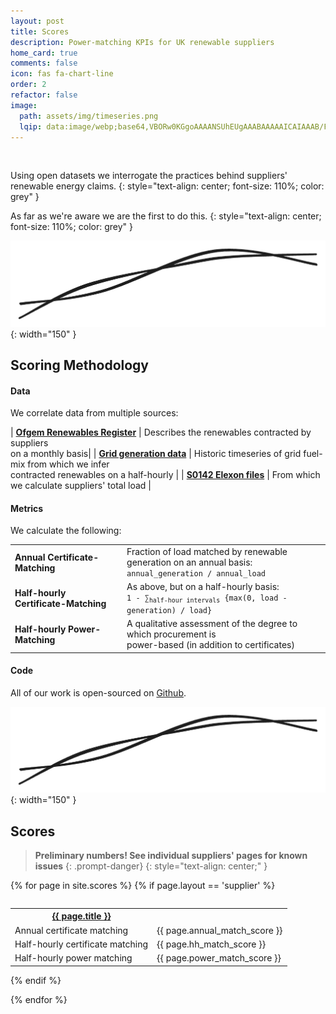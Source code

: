 ```yaml
---
layout: post
title: Scores
description: Power-matching KPIs for UK renewable suppliers
home_card: true
comments: false
icon: fas fa-chart-line
order: 2
refactor: false
image:
  path: assets/img/timeseries.png
  lqip: data:image/webp;base64,VBORw0KGgoAAAANSUhEUgAAABAAAAAICAIAAAB/FOjAAAAAo0lEQVR4nFXQQU4EMRBD0f+daO5/TxZsoEXPQMwi3Ugsq+RXssrP9zeMiYpBadsCgGiCqnszf15PDYkGg1DuPMI/IPP1dWqIOiBoC39ASBQUUeZ5PNUakzLA1g28gLjLkTCPo0pdQKGk1cKO2et2MI3Mj2OoVRDGqr0HLgDWkDDSeZwPFOgGSOVqBq5dxnSMJmue3w+wuwRZvQGV7r9pTcfqiL9Wg0odsIxW3QAAAABJRU5ErkJggg==
---
```


<br>

Using open datasets we interrogate the practices behind suppliers' renewable energy claims.
{: style="text-align: center; font-size: 110%; color: grey" }

As far as we're aware we are the first to do this.
{: style="text-align: center; font-size: 110%; color: grey" }

![Matched Energy ](/assets/img/matched-logo-lines-small.png){: width="150" }

## Scoring Methodology

#### Data
We correlate data from multiple sources:

| [**Ofgem Renewables Register**](https://renewablesandchp.ofgem.gov.uk)                          | Describes the renewables contracted by suppliers<br>on a monthly basis|
| [**Grid generation data**](https://www.nationalgrideso.com/data-portal/historic-generation-mix) | Historic timeseries of grid fuel-mix from which we infer<br>contracted renewables on a half-hourly |
| [**S0142 Elexon files**](https://bmrs.elexon.co.uk/api-documentation)                           | From which we calculate suppliers' total load                                  |

#### Metrics
We calculate the following:

<table>
  <tr>
    <td>
    <b>Annual Certificate-Matching</b>
    </td>
    <td>
    Fraction of load matched by renewable generation on an annual basis:<br><code>annual_generation / annual_load</code>
    </td>
  </tr>
  <tr>
    <td>
    <b>Half-hourly Certificate-Matching</b>
    </td>
    <td>
    As above, but on a half-hourly basis:<br>
    <code>1 - ∑<sub>half-hour intervals</sub> {max(0, load - generation) / load}</code>
    </td>
  </tr>
  <tr>
    <td>
    <b>Half-hourly Power-Matching</b>
    </td>
    <td>
    A qualitative assessment of the degree to which procurement is<br>
    power-based (in addition to certificates)
    </td>
  </tr>
</table>

#### Code
All of our work is open-sourced on [Github](https://github.com/matched-energy/scores).


![Matched Energy ](/assets/img/matched-logo-lines-small.png){: width="150" }

## Scores

> **Preliminary numbers! See individual suppliers' pages for known issues**
{: .prompt-danger}
{: style="text-align: center;" }

<table>
{% for page in site.scores %}
  {% if page.layout == 'supplier' %}
    <table>
      <tr>
        <th>
          <a href="{{ page.url | remove: ".html" }}">
            {{ page.title }}
          </a>
        </th>
        <th></th>
      </tr>
      <tr>
        <td>Annual certificate matching</td>
        <td>{{ page.annual_match_score }}</td>
      </tr>
      <tr>
        <td>Half-hourly certificate matching</td>
        <td>{{ page.hh_match_score }}</td>
      </tr>
      <tr>
        <td>Half-hourly power matching</td>
        <td>{{ page.power_match_score }}</td>
      </tr>
    </table>
  {% endif %}

{% endfor %}
